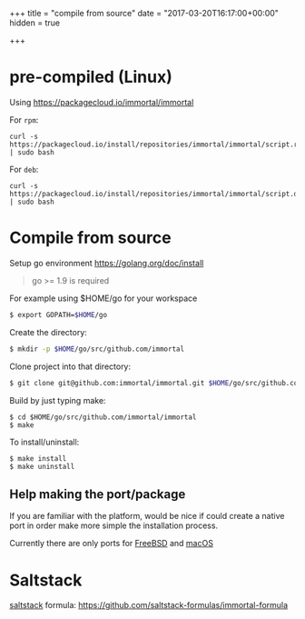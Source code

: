 +++
title = "compile from source"
date = "2017-03-20T16:17:00+00:00"
hidden = true

+++

# pre-compiled (Linux)

Using https://packagecloud.io/immortal/immortal

For `rpm`:

    curl -s https://packagecloud.io/install/repositories/immortal/immortal/script.rpm.sh | sudo bash


For `deb`:

    curl -s https://packagecloud.io/install/repositories/immortal/immortal/script.deb.sh | sudo bash



# Compile from source

Setup go environment https://golang.org/doc/install

> go >= 1.9 is required

For example using $HOME/go for your workspace

```bash
$ export GOPATH=$HOME/go
```

Create the directory:

```bash
$ mkdir -p $HOME/go/src/github.com/immortal
```

Clone project into that directory:

```bash
$ git clone git@github.com:immortal/immortal.git $HOME/go/src/github.com/immortal/immortal
```

Build by just typing make:

```
$ cd $HOME/go/src/github.com/immortal/immortal
$ make
```

To install/uninstall:

```
$ make install
$ make uninstall
```

## Help making the port/package

If you are familiar with the platform, would be nice if could create a native
port in order make more simple the installation process.

Currently there are only ports for [FreeBSD](/freebsd) and [macOS](/mac)

# Saltstack

[saltstack](https://saltstack.com/) formula: https://github.com/saltstack-formulas/immortal-formula
